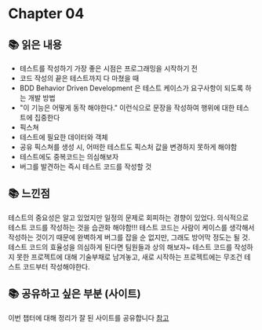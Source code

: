 # Chapter 04

## 📚 읽은 내용

- 테스트를 작성하기 가장 좋은 시점은 프로그래밍을 시작하기 전
- 코드 작성의 끝은 테스트까지 다 마쳤을 때
- BDD Behavior Driven Development 은 테스트 케이스가 요구사항이 되도록 하는 개발 방법
 - "이 기능은 어떻게 동작 해야한다." 이런식으로 문장을 작성하여 행위에 대한 테스트에 집중한다
- 픽스쳐
 - 테스트에 필요한 데이터와 객체
 - 공유 픽스쳐를 생성 시, 어떠한 테스트도 픽스처 값을 변경하지 못하게 해야함
- 테스트에도 중복코드는 의심해보자
- 버그를 발견하는 즉시 테스트 코드를 작성할 것

## 📚 느낀점

테스트의 중요성은 알고 있었지만 일정의 문제로 회피하는 경향이 있었다.
의식적으로 테스트 코드를 작성하는 것을 습관화 해야함!!!
테스트 코드는 사람이 케이스를 생각해서 작성하는 것이기 때문에 완벽하게 버그를 잡을 순 없지만, 그래도 방어막 정도는 될 것.
테스트 코드의 효율성을 의심하게 된다면 팀원들과 상의 해보자~
테스트 코드를 작성하지 못한 프로젝트에 대해 기술부채로 남겨놓고, 새로 시작하는 프로젝트에는 무조건 테스트 코드부터 작성해야한다.

## 📚 공유하고 싶은 부분 (사이트)

이번 챕터에 대해 정리가 잘 된 사이트를 공유합니다
[참고](https://yujeongjeon.github.io/Chapter%2004%20-%20테스트%20구축하기/pages/previous.html)